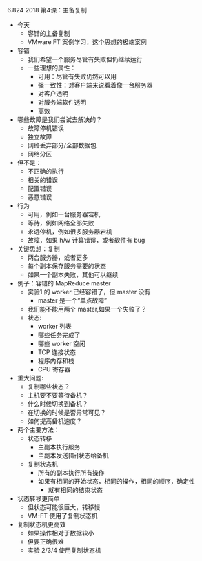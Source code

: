 6.824 2018 第4课：主备复制

* 今天 
    * 容错的主备复制
    * VMware FT 案例学习，这个思想的极端案例
* 容错
    * 我们希望一个服务尽管有失败但仍继续运行
    * 一些理想的属性：
        * 可用：尽管有失败仍然可以用
        * 强一致性：对客户端来说看着像一台服务器
        * 对客户透明
        * 对服务端软件透明
        * 高效  
* 哪些故障是我们尝试去解决的？
    * 故障停机错误
    * 独立故障
    * 网络丢弃部分/全部数据包
    * 网络分区
* 但不是：
    * 不正确的执行
    * 相关的错误
    * 配置错误
    * 恶意错误
* 行为
    * 可用，例如一台服务器宕机
    * 等待，例如网络全部失败
    * 永远停机，例如很多服务器宕机
    * 故障，如果 h/w 计算错误，或者软件有 bug
* 关键思想：复制
    * 两台服务器，或者更多
    * 每个副本保存服务需要的状态
    * 如果一个副本失败，其他可以继续
* 例子：容错的 MapReduce master
    * 实验1 的 worker 已经容错了，但 master 没有
        * master 是一个“单点故障”
    * 我们能不能用两个 master,如果一个失败了？
    * 状态:
        * worker 列表
        * 哪些任务完成了
        * 哪些 worker 空闲
        * TCP 连接状态
        * 程序内存和栈
        * CPU 寄存器
* 重大问题:
    * 复制哪些状态？
    * 主机要不要等待备机？
    * 什么时候切换到备机？
    * 在切换的时候是否异常可见？
    * 如何提高备机速度？
* 两个主要方法：
    * 状态转移
        * 主副本执行服务
        * 主副本发送[新]状态给备机
    * 复制状态机
        * 所有的副本执行所有操作
        * 如果有相同的开始状态，相同的操作，相同的顺序，确定性
            * 就有相同的结束状态
* 状态转移更简单
    * 但状态可能很巨大，转移慢
    * VM-FT 使用了复制状态机
* 复制状态机更高效
    * 如果操作相对于数据较小
    * 但要正确很难
    * 实验 2/3/4 使用复制状态机